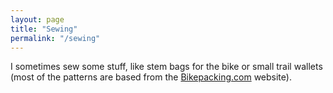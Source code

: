 ```yaml
---
layout: page
title: "Sewing"
permalink: "/sewing"
---
```


I sometimes sew some stuff, like stem bags for the bike or small trail wallets (most of the patterns are based from the [Bikepacking.com](https://bikepacking.com) website).
